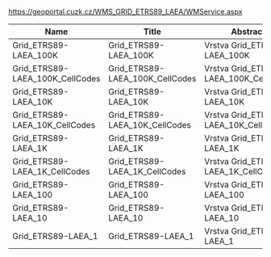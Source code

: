 https://geoportal.cuzk.cz/WMS_GRID_ETRS89_LAEA/WMService.aspx

|Name|Title|Abstract|
|--|--|--|
|Grid_ETRS89-LAEA_100K|Grid_ETRS89-LAEA_100K|Vrstva Grid_ETRS89-LAEA_100K|
|Grid_ETRS89-LAEA_100K_CellCodes|Grid_ETRS89-LAEA_100K_CellCodes|Vrstva Grid_ETRS89-LAEA_100K_CellCodes|
|Grid_ETRS89-LAEA_10K|Grid_ETRS89-LAEA_10K|Vrstva Grid_ETRS89-LAEA_10K|
|Grid_ETRS89-LAEA_10K_CellCodes|Grid_ETRS89-LAEA_10K_CellCodes|Vrstva Grid_ETRS89-LAEA_10K_CellCodes|
|Grid_ETRS89-LAEA_1K|Grid_ETRS89-LAEA_1K|Vrstva Grid_ETRS89-LAEA_1K|
|Grid_ETRS89-LAEA_1K_CellCodes|Grid_ETRS89-LAEA_1K_CellCodes|Vrstva Grid_ETRS89-LAEA_1K_CellCodes|
|Grid_ETRS89-LAEA_100|Grid_ETRS89-LAEA_100|Vrstva Grid_ETRS89-LAEA_100|
|Grid_ETRS89-LAEA_10|Grid_ETRS89-LAEA_10|Vrstva Grid_ETRS89-LAEA_10|
|Grid_ETRS89-LAEA_1|Grid_ETRS89-LAEA_1|Vrstva Grid_ETRS89-LAEA_1|
